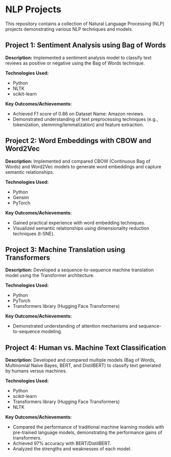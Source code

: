 # NLP Projects

This repository contains a collection of Natural Language Processing (NLP) projects demonstrating various NLP techniques and models.

## Project 1: Sentiment Analysis using Bag of Words

**Description:** Implemented a sentiment analysis model to classify text reviews as positive or negative using the Bag of Words technique.

**Technologies Used:**

*   Python
*   NLTK
*   scikit-learn

**Key Outcomes/Achievements:**

*   Achieved F1 score of 0.86 on Dataset Name: Amazon reviews.
*   Demonstrated understanding of text preprocessing techniques (e.g., tokenization, stemming/lemmatization) and feature extraction.


## Project 2: Word Embeddings with CBOW and Word2Vec

**Description:** Implemented and compared CBOW (Continuous Bag of Words) and Word2Vec models to generate word embeddings and capture semantic relationships.

**Technologies Used:**

*   Python
*   Gensim
*   PyTorch

**Key Outcomes/Achievements:**

*   Gained practical experience with word embedding techniques.
*   Visualized semantic relationships using dimensionality reduction techniques (t-SNE).

## Project 3: Machine Translation using Transformers

**Description:** Developed a sequence-to-sequence machine translation model using the Transformer architecture.

**Technologies Used:**

*   Python
*   PyTorch
*   Transformers library (Hugging Face Transformers)

**Key Outcomes/Achievements:**

*   Demonstrated understanding of attention mechanisms and sequence-to-sequence modeling.


## Project 4: Human vs. Machine Text Classification

**Description:** Developed and compared multiple models (Bag of Words, Multinomial Naive Bayes, BERT, and DistilBERT) to classify text generated by humans versus machines.

**Technologies Used:**

*   Python
*   scikit-learn
*   Transformers library (Hugging Face Transformers)
*   NLTK

**Key Outcomes/Achievements:**

*   Compared the performance of traditional machine learning models with pre-trained language models, demonstrating the performance gains of transformers.
*   Achieved 97% accuracy with BERT/DistilBERT.
*   Analyzed the strengths and weaknesses of each model.
